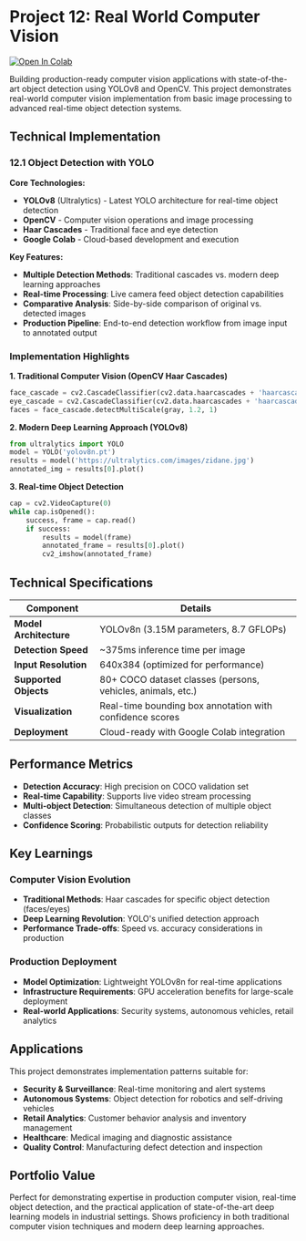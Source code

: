 # Project 12: Real World Computer Vision

[![Open In Colab](https://colab.research.google.com/assets/colab-badge.svg)](https://colab.research.google.com/drive/188Fxm9_-ANoYX7qdbfkT7iIBFlaTZUC7)

Building production-ready computer vision applications with state-of-the-art object detection using YOLOv8 and OpenCV. This project demonstrates real-world computer vision implementation from basic image processing to advanced real-time object detection systems.

## Technical Implementation

### 12.1 Object Detection with YOLO

**Core Technologies:**
- **YOLOv8** (Ultralytics) - Latest YOLO architecture for real-time object detection
- **OpenCV** - Computer vision operations and image processing
- **Haar Cascades** - Traditional face and eye detection
- **Google Colab** - Cloud-based development and execution

**Key Features:**
- **Multiple Detection Methods**: Traditional cascades vs. modern deep learning approaches
- **Real-time Processing**: Live camera feed object detection capabilities
- **Comparative Analysis**: Side-by-side comparison of original vs. detected images
- **Production Pipeline**: End-to-end detection workflow from image input to annotated output

### Implementation Highlights

**1. Traditional Computer Vision (OpenCV Haar Cascades)**
```python
face_cascade = cv2.CascadeClassifier(cv2.data.haarcascades + 'haarcascade_frontalface_default.xml')
eye_cascade = cv2.CascadeClassifier(cv2.data.haarcascades + 'haarcascade_eye.xml')
faces = face_cascade.detectMultiScale(gray, 1.2, 1)
```

**2. Modern Deep Learning Approach (YOLOv8)**
```python
from ultralytics import YOLO
model = YOLO('yolov8n.pt')
results = model('https://ultralytics.com/images/zidane.jpg')
annotated_img = results[0].plot()
```

**3. Real-time Object Detection**
```python
cap = cv2.VideoCapture(0)
while cap.isOpened():
    success, frame = cap.read()
    if success:
        results = model(frame)
        annotated_frame = results[0].plot()
        cv2_imshow(annotated_frame)
```

## Technical Specifications

| Component | Details |
|-----------|---------|
| **Model Architecture** | YOLOv8n (3.15M parameters, 8.7 GFLOPs) |
| **Detection Speed** | ~375ms inference time per image |
| **Input Resolution** | 640x384 (optimized for performance) |
| **Supported Objects** | 80+ COCO dataset classes (persons, vehicles, animals, etc.) |
| **Visualization** | Real-time bounding box annotation with confidence scores |
| **Deployment** | Cloud-ready with Google Colab integration |

## Performance Metrics

- **Detection Accuracy**: High precision on COCO validation set
- **Real-time Capability**: Supports live video stream processing
- **Multi-object Detection**: Simultaneous detection of multiple object classes
- **Confidence Scoring**: Probabilistic outputs for detection reliability

## Key Learnings

### Computer Vision Evolution
- **Traditional Methods**: Haar cascades for specific object detection (faces/eyes)
- **Deep Learning Revolution**: YOLO's unified detection approach
- **Performance Trade-offs**: Speed vs. accuracy considerations in production

### Production Deployment
- **Model Optimization**: Lightweight YOLOv8n for real-time applications
- **Infrastructure Requirements**: GPU acceleration benefits for large-scale deployment
- **Real-world Applications**: Security systems, autonomous vehicles, retail analytics

## Applications

This project demonstrates implementation patterns suitable for:

- **Security & Surveillance**: Real-time monitoring and alert systems
- **Autonomous Systems**: Object detection for robotics and self-driving vehicles
- **Retail Analytics**: Customer behavior analysis and inventory management
- **Healthcare**: Medical imaging and diagnostic assistance
- **Quality Control**: Manufacturing defect detection and inspection

## Portfolio Value

Perfect for demonstrating expertise in production computer vision, real-time object detection, and the practical application of state-of-the-art deep learning models in industrial settings. Shows proficiency in both traditional computer vision techniques and modern deep learning approaches.